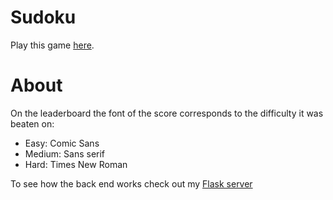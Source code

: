 # Sudoku

Play this game [here](https://armandris.github.io/Sudoku/index.html).

# About

On the leaderboard the font of the score corresponds to the difficulty it was beaten on:
 - Easy: Comic Sans
 - Medium: Sans serif
 - Hard: Times New Roman

To see how the back end works check out my [Flask server](https://github.com/ArmanDris/StrawberryPieServer)
